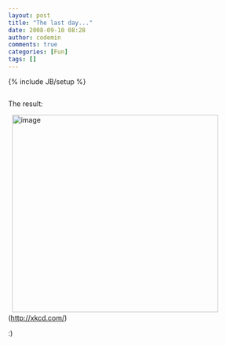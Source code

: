 ```yaml
---
layout: post
title: "The last day..."
date: 2008-09-10 08:28
author: codemin
comments: true
categories: [Fun]
tags: []
---
```

{% include JB/setup %}
<p></p>  <p>   <div class="wlWriterSmartContent" id="scid:5737277B-5D6D-4f48-ABFC-DD9C333F4C5D:b162aa35-1bba-4ace-8f90-574c1a28a42f" style="padding-right: 0px; display: inline; padding-left: 0px; padding-bottom: 0px; margin: 0px; padding-top: 0px"><div id="3044642e-a8f4-4065-bd42-9fd2108b8071" style="margin: 0px; padding: 0px; display: inline;"><div><a href="http://youtube.com/watch?v=j50ZssEojtM" target="_new"><img src="http://code-inside.de/blog-in/wp-content/uploads/videof38086f5b55d.jpg" galleryimg="no" onload="var downlevelDiv = document.getElementById('3044642e-a8f4-4065-bd42-9fd2108b8071'); downlevelDiv.innerHTML = &quot;&lt;div&gt;&lt;object width=\&quot;425\&quot; height=\&quot;355\&quot;&gt;&lt;param name=\&quot;movie\&quot; value=\&quot;http://www.youtube.com/v/j50ZssEojtM\&quot;&gt;&lt;\/param&gt;&lt;param name=\&quot;wmode\&quot; value=\&quot;transparent\&quot;&gt;&lt;\/param&gt;&lt;embed src=\&quot;http://www.youtube.com/v/j50ZssEojtM\&quot; type=\&quot;application/x-shockwave-flash\&quot; wmode=\&quot;transparent\&quot; width=\&quot;425\&quot; height=\&quot;355\&quot;&gt;&lt;\/embed&gt;&lt;\/object&gt;&lt;\/div&gt;&quot;;" alt=""></a></div></div></div> </p>  <p>The result:</p>&#160; <a href="http://code-inside.de/blog-in/wp-content/uploads/image33.png"><img style="border-right: 0px; border-top: 0px; border-left: 0px; border-bottom: 0px" height="402" alt="image" src="http://code-inside.de/blog-in/wp-content/uploads/image-thumb33.png" width="420" border="0" /></a>   <br />(<a href="http://xkcd.com/">http://xkcd.com/</a>)  <p></p>  <p>:)</p>
